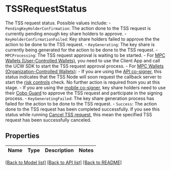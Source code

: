 # TSSRequestStatus

The TSS request status. Possible values include: - `PendingKeyHolderConfirmation`: The action done to the TSS request is currently pending enough key share holders to approve.  - `KeyHolderConfirmationFailed`: Key share holders failed to approve the the action to be done to the TSS request.  - `KeyGenerating`: The key share is currently being generated for the action to be done to the TSS request.  - `MPCProcessing`: The TSS request approval is waiting to be started.    - For [MPC Wallets (User-Controlled Wallets)](https://manuals.cobo.com/en/portal/mpc-wallets/ucw/introduction), you need to use the Client App and call the UCW SDK to start the TSS request approval process.   - For [MPC Wallets (Organization-Controlled Wallets)](https://manuals.cobo.com/en/portal/mpc-wallets/ocw/introduction):     - If you are using the [API co-signer](https://manuals.cobo.com/en/portal/mpc-wallets/ocw/create-key-share-groups#create-a-main-group), this status indicates that the TSS Node will soon request the callback server to start the [risk controls](https://manuals.cobo.com/en/portal/risk-controls/introduction) check. No further action is required from you at this stage.     - If you are using the [mobile co-signer](https://manuals.cobo.com/en/portal/mpc-wallets/ocw/create-key-share-groups#create-a-main-group), key share holders need to use their [Cobo Guard](https://manuals.cobo.com/en/guard/introduction) to approve the TSS request and participate in the signing process.  - `KeyGeneratingFailed`: The key share generation process has failed for the action to be done to the TSS request.  - `Success`: The action done to the TSS request has been completed successfully. If you see this status while running [Cancel TSS request](/v2/api-references/wallets--mpc-wallets/cancel-tss-request), this mean the specified TSS request has been successfully canceled. 

## Properties

Name | Type | Description | Notes
------------ | ------------- | ------------- | -------------

[[Back to Model list]](../README.md#documentation-for-models) [[Back to API list]](../README.md#documentation-for-api-endpoints) [[Back to README]](../README.md)


